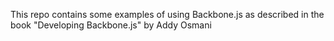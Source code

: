 This repo contains some examples of using Backbone.js as described in the book "Developing Backbone.js" by Addy Osmani